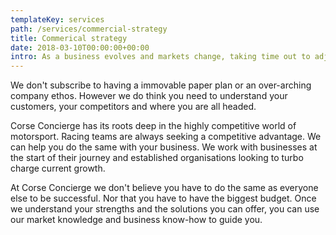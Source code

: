 ```yaml
---
templateKey: services
path: /services/commercial-strategy
title: Commerical strategy
date: 2018-03-10T00:00:00+00:00
intro: As a business evolves and markets change, taking time out to adjust your strategy is key to continuing your growth.
---
```


We don't subscribe to having a immovable paper plan or an over-arching company ethos. However we do think you need to understand your customers, your competitors and where you are all headed.

Corse Concierge has its roots deep in the highly competitive world of motorsport. Racing teams are always seeking a competitive advantage. We can help you do the same with your business. We work with businesses at the start of their journey and established organisations looking to turbo charge current growth.

At Corse Concierge we don't believe you have to do the same as everyone else to be successful. Nor that you have to have the biggest budget. Once we understand your strengths and the solutions you can offer, you can use our market knowledge and business know-how to guide you.
